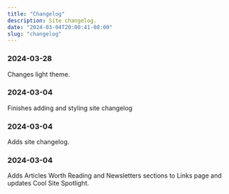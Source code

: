 ```yaml
---
title: "Changelog"
description: Site changelog.
date: "2024-03-04T20:00:41-08:00"
slug: "changelog"
---
```

### 2024-03-28

Changes light theme.

### 2024-03-04

Finishes adding and styling site changelog

### 2024-03-04

Adds site changelog.

### 2024-03-04

Adds Articles Worth Reading and Newsletters sections to Links page and updates Cool Site Spotlight.
